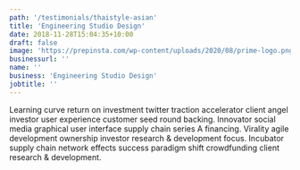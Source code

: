 ```yaml
---
path: '/testimonials/thaistyle-asian'
title: 'Engineering Studio Design'
date: 2018-11-28T15:04:35+10:00
draft: false
image: 'https://prepinsta.com/wp-content/uploads/2020/08/prime-logo.png'
businessurl: ''
name: ''
business: 'Engineering Studio Design'
jobtitle: ''
---
```


 Learning curve return on investment twitter traction accelerator client angel investor user experience customer seed round backing. Innovator social media graphical user interface supply chain series A financing. Virality agile development ownership investor research & development focus. Incubator supply chain network effects success paradigm shift crowdfunding client research & development.
